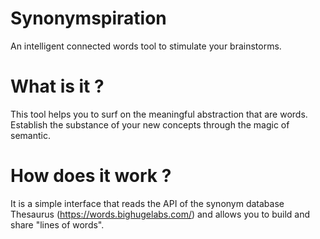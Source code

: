# Synonymspiration
An intelligent connected words tool to stimulate your brainstorms.

# What is it ?
This tool helps you to surf on the meaningful abstraction that are words. 
Establish the substance of your new concepts through the magic of semantic.

# How does it work ?
It is a simple interface that reads the API of the synonym database Thesaurus (https://words.bighugelabs.com/) and allows you to build and share "lines of words".






